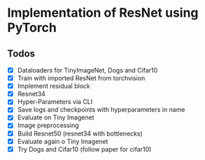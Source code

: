 # Implementation of ResNet using PyTorch

## Todos
- [x] Dataloaders for TinyImageNet, Dogs and Cifar10
- [x] Train with imported ResNet from torchvision
- [x] Implement residual block
- [x] Resnet34
- [x] Hyper-Parameters via CLI
- [x] Save logs and checkpoints with hyperparameters in name
- [x] Evaluate on Tiny Imagenet
- [x] Image preprocessing
- [x] Build Resnet50 (resnet34 with bottlenecks)
- [x] Evaluate again o Tiny Imagenet
- [x] Try Dogs and Cifar10 (follow paper for cifar10)
